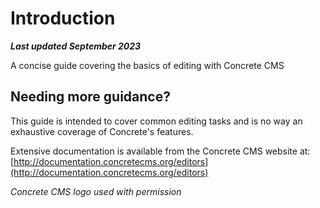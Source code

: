 # Introduction

_**Last updated September 2023**_

A concise guide covering the basics of editing with Concrete CMS

## Needing more guidance?

This guide is intended to cover common editing tasks and is no way an exhaustive coverage of Concrete's features.

Extensive documentation is available from the Concrete CMS website at: [http://documentation.concretecms.org/editors](http://documentation.concretecms.org/editors)

_Concrete CMS logo used with permission_

